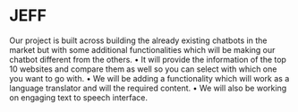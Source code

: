 # JEFF
Our project is built across building the already existing chatbots in the market but with some additional functionalities which will be making our chatbot different from the others.
•	It will provide the information of the top 10 websites and compare them as well so you can select with which one you want to go with.
•	We will be adding a functionality which will work as a language translator and will the required content.
•	We will also be working on engaging text to speech interface.
